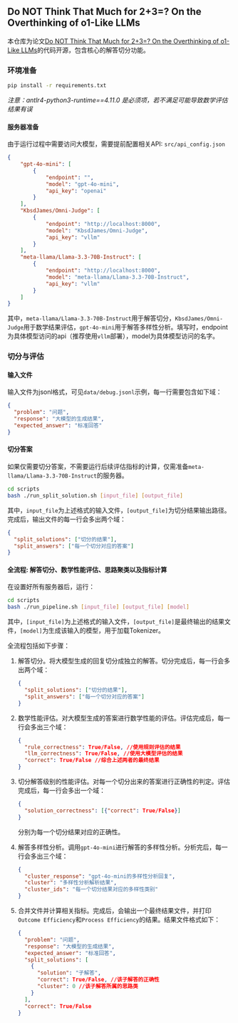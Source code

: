 ## Do NOT Think That Much for 2+3=? On the Overthinking of o1-Like LLMs

本仓库为论文[Do NOT Think That Much for 2+3=? On the Overthinking of o1-Like LLMs](https://arxiv.org/abs/2412.21187)的代码开源，包含核心的解答切分功能。



### 环境准备

```bash
pip install -r requirements.txt
```

*注意：antlr4-python3-runtime==4.11.0 是必须项，若不满足可能导致数学评估结果有误*



#### 服务器准备

由于运行过程中需要访问大模型，需要提前配置相关API: `src/api_config.json`

```json
{
    "gpt-4o-mini": [
        {
            "endpoint": "",
            "model": "gpt-4o-mini",
            "api_key": "openai"
        }
    ],
    "KbsdJames/Omni-Judge": [
        {
            "endpoint": "http://localhost:8000",
            "model": "KbsdJames/Omni-Judge",
            "api_key": "vllm"
        }
    ],
    "meta-llama/Llama-3.3-70B-Instruct": [
        {
            "endpoint": "http://localhost:8000",
            "model": "meta-llama/Llama-3.3-70B-Instruct",
            "api_key": "vllm"
        }
    ]
}

```

其中，`meta-llama/Llama-3.3-70B-Instruct`用于解答切分，`KbsdJames/Omni-Judge`用于数学结果评估，`gpt-4o-mini`用于解答多样性分析。填写时，endpoint为具体模型访问的api（推荐使用`vllm`部署），model为具体模型访问的名字。



### 切分与评估

#### 输入文件

输入文件为jsonl格式，可见`data/debug.jsonl`示例，每一行需要包含如下域：

```json
{
  "problem": "问题",
  "response": "大模型的生成结果",
  "expected_answer": "标准回答"
}
```

#### 切分答案

如果仅需要切分答案，不需要运行后续评估指标的计算，仅需准备`meta-llama/Llama-3.3-70B-Instruct`的服务器。

```bash
cd scripts
bash ./run_split_solution.sh [input_file] [output_file]
```

其中，`input_file`为上述格式的输入文件，`[output_file]`为切分结果输出路径。完成后，输出文件的每一行会多出两个域：

```json
{
  "split_solutions": ["切分的结果"],
  "split_answers": ["每一个切分对应的答案"]
}
```



#### 全流程: 解答切分、数学性能评估、思路聚类以及指标计算

在设置好所有服务器后，运行：

```bash
cd scripts
bash ./run_pipeline.sh [input_file] [output_file] [model]
```

其中，`[input_file]`为上述格式的输入文件，`[output_file]`是最终输出的结果文件，`[model]`为生成该输入的模型，用于加载Tokenizer。

全流程包括如下步骤：

1. 解答切分。将大模型生成的回复切分成独立的解答。切分完成后，每一行会多出两个域：

   ```json
   {
     "split_solutions": ["切分的结果"],
     "split_answers": ["每一个切分对应的答案"]
   }
   ```

   

2. 数学性能评估。对大模型生成的答案进行数学性能的评估。评估完成后，每一行会多出三个域：

   ```json
   {
     "rule_correctness": True/False, //使用规则评估的结果
     "llm_correctness": True/False, //使用大模型评估的结果
     "correct": True/False //综合上述两者的最终结果
   }
   ```

3. 切分解答级别的性能评估。对每一个切分出来的答案进行正确性的判定。评估完成后，每一行会多出一个域：

   ```json
   {
     "solution_correctness": [{"correct": True/False}]
   }
   ```

   分别为每一个切分结果对应的正确性。

4. 解答多样性分析。调用`gpt-4o-mini`进行解答的多样性分析。分析完后，每一行会多出三个域：

   ```json
   {
     "cluster_response": "gpt-4o-mini的多样性分析回复",
     "cluster": "多样性分析解析结果",
     "cluster_ids": "每一个切分结果对应的多样性类别"
   }
   ```

   

5. 合并文件并计算相关指标。完成后，会输出一个最终结果文件，并打印`Outcome Efficiency`和`Process Efficiency`的结果。结果文件格式如下：

   ```json
   {
     "problem": "问题",
     "response": "大模型的生成结果",
     "expected_answer": "标准回答",
     "split_solutions": [
       {
         "solution": "子解答",
         "correct": True/False, //该子解答的正确性
         "cluster": 0 //该子解答所属的思路类
       }
     ],
     "correct": True/False
   }
   ```

   